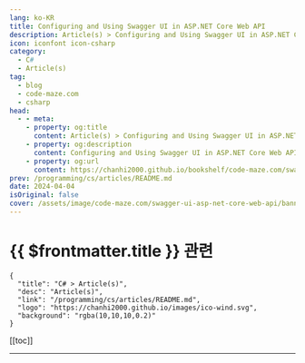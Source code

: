 ```yaml
---
lang: ko-KR
title: Configuring and Using Swagger UI in ASP.NET Core Web API
description: Article(s) > Configuring and Using Swagger UI in ASP.NET Core Web API
icon: iconfont icon-csharp
category: 
  - C#
  - Article(s)
tag: 
  - blog
  - code-maze.com
  - csharp
head:  
  - - meta:
    - property: og:title
      content: Article(s) > Configuring and Using Swagger UI in ASP.NET Core Web API
    - property: og:description
      content: Configuring and Using Swagger UI in ASP.NET Core Web API
    - property: og:url
      content: https://chanhi2000.github.io/bookshelf/code-maze.com/swagger-ui-asp-net-core-web-api.html
prev: /programming/cs/articles/README.md
date: 2024-04-04
isOriginal: false
cover: /assets/image/code-maze.com/swagger-ui-asp-net-core-web-api/banner.png
---
```


# {{ $frontmatter.title }} 관련

```component VPCard
{
  "title": "C# > Article(s)",
  "desc": "Article(s)",
  "link": "/programming/cs/articles/README.md",
  "logo": "https://chanhi2000.github.io/images/ico-wind.svg",
  "background": "rgba(10,10,10,0.2)"
}
```

[[toc]]

---

<SiteInfo
  name="Configuring and Using Swagger UI in ASP.NET Core Web API"
  desc="We are going to learn how to integrate the Swagger UI/OpenAPI in an ASP.NET Core Web API, extend the documentation, and customize UI."
  url="https://code-maze.com/swagger-ui-asp-net-core-web-api/"
  logo="/assets/image/code-maze.com/favicon.png"
  preview="/assets/image/code-maze.com/swagger-ui-asp-net-core-web-api/banner.png"/>

<!-- TODO: 작성 -->
